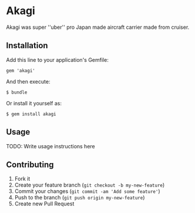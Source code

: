 # Akagi

Akagi was super ''uber'' pro Japan made aircraft carrier made from cruiser.

## Installation

Add this line to your application's Gemfile:

    gem 'akagi'

And then execute:

    $ bundle

Or install it yourself as:

    $ gem install akagi

## Usage

TODO: Write usage instructions here

## Contributing

1. Fork it
2. Create your feature branch (`git checkout -b my-new-feature`)
3. Commit your changes (`git commit -am 'Add some feature'`)
4. Push to the branch (`git push origin my-new-feature`)
5. Create new Pull Request
